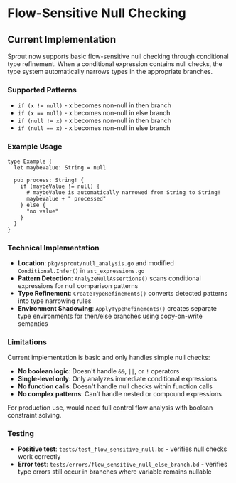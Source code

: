 # Flow-Sensitive Null Checking

## Current Implementation

Sprout now supports basic flow-sensitive null checking through conditional type refinement. When a conditional expression contains null checks, the type system automatically narrows types in the appropriate branches.

### Supported Patterns

- `if (x != null)` - x becomes non-null in then branch
- `if (x == null)` - x becomes non-null in else branch  
- `if (null != x)` - x becomes non-null in then branch
- `if (null == x)` - x becomes non-null in else branch

### Example Usage

```sprout
type Example {
  let maybeValue: String = null
  
  pub process: String! {
    if (maybeValue != null) {
      # maybeValue is automatically narrowed from String to String!
      maybeValue + " processed"
    } else {
      "no value"
    }
  }
}
```

### Technical Implementation

- **Location**: `pkg/sprout/null_analysis.go` and modified `Conditional.Infer()` in `ast_expressions.go`
- **Pattern Detection**: `AnalyzeNullAssertions()` scans conditional expressions for null comparison patterns
- **Type Refinement**: `CreateTypeRefinements()` converts detected patterns into type narrowing rules
- **Environment Shadowing**: `ApplyTypeRefinements()` creates separate type environments for then/else branches using copy-on-write semantics

### Limitations

Current implementation is basic and only handles simple null checks:
- **No boolean logic**: Doesn't handle `&&`, `||`, or `!` operators
- **Single-level only**: Only analyzes immediate conditional expressions
- **No function calls**: Doesn't handle null checks within function calls
- **No complex patterns**: Can't handle nested or compound expressions

For production use, would need full control flow analysis with boolean constraint solving.

### Testing

- **Positive test**: `tests/test_flow_sensitive_null.bd` - verifies null checks work correctly
- **Error test**: `tests/errors/flow_sensitive_null_else_branch.bd` - verifies type errors still occur in branches where variable remains nullable